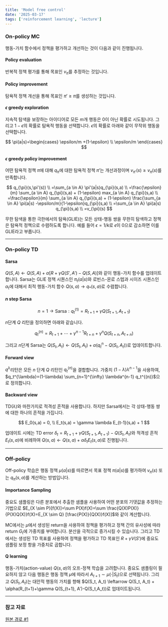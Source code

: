 ```yaml
---
title: 'Model free control'
date: '2025-03-17'
tags: ['reinforcement learning', 'lecture']
---
```


### On-policy MC

행동-가치 함수에서 정책을 평가하고 개선하는 것이 다음과 같이 진행됩니다.

#### Policy evaluation

반복적 정책 평가를 통해 목표인 $v_{\pi}$를 추정하는 것입니다.

#### Policy improvement

탐욕적 정책 개선을 통해 목표인 $\pi' \ge \pi$를 생성하는 것입니다.

#### $\epsilon$ greedy exploration

지속적 탐색을 보장하는 아이디어로 모든 $m$개 행동은 0이 아닌 확률로 시도됩니다. 그리고 $1-\epsilon$의 확률로 탐욕적 행동을 선택합니다. $\epsilon$의 확률로 아래와 같이 무작위 행동을 선택합니다.

$$
\pi(a|s)=\begin{cases}
\epsilon/m +(1-\epsilon) \\
\epsilon/m
\end{cases}
$$

#### $\epsilon$ greedy policy improvement

어떤 탐욕적 정책 $\pi$에 대해 $q_{\pi}$에 대한 탐욕적 정책 $\pi'$는 개선과정이며 $v_{\pi'}(s) \ge v_\pi(s)$를 만족합니다.

$$
q_{\pi}(s,\pi'(s)) \\
=\sum_{a \in A} \pi'(a|s)q_{\pi}(s,a) \\
=\frac{\epsilon}{m} \sum_{a \in A} q_{\pi}(s,a) + (1-\epsilon) max_{a \in A} q_{\pi}(s,a) \\
=\frac{\epsilon}{m} \sum_{a \in A} q_{\pi}(s,a) + (1-\epsilon) \frac{\sum_{a \in A} \pi(a|s) -\epsilon/m}{1-\epsilon}q_{\pi}(s,a) \\
=\sum_{a \in A} \pi(a|s) q_{\pi}(s,a) \\
=v_{\pi}(s)
$$

무한 탐색을 통한 극한에서의 탐욕(GLIE)는 모든 상태-행동 쌍을 무한히 탐색하고 정책은 탐욕적 정책으로 수렴하도록 합니다. 예를 들어 $\epsilon=1/k$로 $\epsilon$이 0으로 감소하면 이를 GLIE라고 부릅니다.

---

### On-policy TD

#### Sarsa

$Q(S,A) \leftarrow Q(S,A) + \alpha[R+\gamma Q(S',A')-Q(S,A)]$와 같이 행동-가치 함수를 업데이트합니다. Sarsa는 GLIE 정책 시퀀스인 $\pi_t(a|s)$와 로빈스-몬로 스텝과 시이즈 시퀀스인 $\alpha_t$에 대해서 최적 행동-가치 함수 $Q(s, a) \to q_*(s, a)$로 수렴합니다.

#### $n$ step Sarsa

$$
n = 1 \rightarrow \text{Sarsa} : q_t^{(1)}=R_{t+1}+\gamma Q(S_{t+1}, A_{t+1})
$$

$n$단계 $Q$ 리턴을 정의하면 아래와 같습니다.

$$
q_t^{(n)}=R_{t+1} + \cdots + \gamma^{n-1}R_{t+n} + \gamma^n Q(S_{t+n}, A_{t+n})
$$

그리고 $n$단계 Sarsa는 $Q(S_t, A_t) \leftarrow Q(S_t, A_t) + \alpha(q_t^{n} - Q(S_t, A_t))$로 업데이트합니다.

#### Forward view

$q^{\lambda}$리턴은 모든 $n$ 단계 $Q$ 리턴인 $q_t^{(n)}$을 결합합니다. 가중치 $(1-\lambda)\lambda^{n-1}$을 사용하여, $q_t^{\lambda}=(1-\lambda) \sum_{n=1}^{\infty} \lambda^{n-1} q_t^{(n)}$으로 정의합니다.

#### Backward view

TD$(\lambda)$와 마찬가지로 적격성 흔적을 사용합니다. 하지만 Sarsa에서는 각 상태-행동 쌍에 대한 하나의 흔적을 가집니다.

$$
E_0(s,a) = 0, \\
E_t(s,a) = \gamma \lambda E_{t-1}(s,a) + 1
$$

업데이트 시에는 TD error $\delta_t=R_{t+1}+\gamma Q(S_{t+1}, A_{t+1})-Q(S_t,A_t)$와 적격성 흔적 $E_t(s,a)$에 비례하여 $Q(s,a) \leftarrow Q(s,a)+\alpha \delta_t E_t(s,a)$로 진행됩니다.

---

### Off-policy

Off-policy 학습은 행동 정책 $\mu(a|s)$를 따르면서 목표 정책 $\pi(a|s)$를 평가하여 $v_{\pi}(s)$ 또는 $q_{\pi}(s,a)$를 계산하는 방법입니다.

#### Importance Sampling

중요도 샘플링은 다른 분포에서 추출한 샘플을 사용하여 어떤 분포의 기댓값을 추정하는 기법으로 $E_{X \sim P}[f(X)]=\sum P(X)f(X)=\sum \frac{Q(X)P(X)}{P(X)Q(X)}f(X)=E_{X \sim Q} [\frac{P(X)}{Q(X)}f(X)]$와 같이 계산합니다.

MC에서는 $\mu$에서 생성된 return을 사용하여 정책을 평가하고 정책 간의 유사성에 따라 return $G_t$에 가중치를 부여합니다. 분산을 극적으로 증가시킬 수 있습니다. 그리고 TD에서는 생성된 TD 목표를 사용하여 정책을 평가하고 TD 목표인 $R + \gamma V(S')$에 중요도 샘플링 보정 항을 가중치로 곱합니다.

#### Q learning

행동-가치(action-value) $Q(s, a)$의 오프-정책 학습을 고려합니다. 중요도 샘플링이 필요하지 않고 다음 행동은 행동 정책 $\mu$에 따라서 $A_{t+1} \sim \mu(\cdot|S_t)$으로 선택됩니다. 그리고 $Q(S_t, A_t)$는 대안적 행동의 가치를 향해 $Q(S_t, A_t) \leftarrow Q(S_t, A_t) + \alpha(R_{t+1}+\gamma Q(S_{t+1}, A')-Q(S_t,A_t))로 업데이트됩니다.

---

### 참고 자료

[원본 경로 #1](https://davidstarsilver.wordpress.com/wp-content/uploads/2025/04/lecture-5-model-free-control-.pdf)



